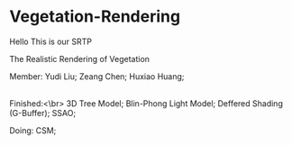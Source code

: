 # Vegetation-Rendering

Hello	This is our SRTP

The Realistic Rendering of Vegetation

Member:
Yudi Liu;
Zeang Chen;
Huxiao Huang;

<br>Finished:<\br>
3D Tree Model;
Blin-Phong Light Model;
Deffered Shading (G-Buffer);
SSAO;

Doing:
CSM;
